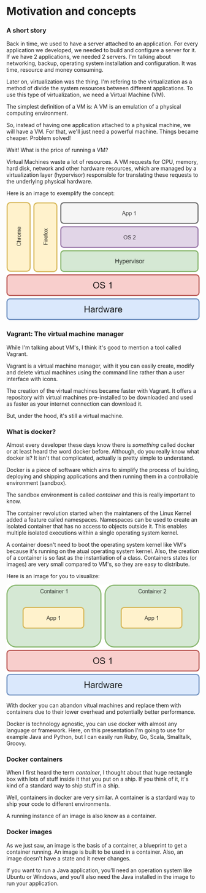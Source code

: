 # Motivation and concepts

### A short story

Back in time, we used to have a server attached to an application. For every application we developed, we needed to build and configure a server for it. If we have 2 applications, we needed 2 servers. I'm talking about networking, backup, operating system installation and configuration. It was time, resource and money consuming.

Later on, virtualization was the thing. I'm refering to the virtualization as a method of divide the system resources between different applications. To use this type of virtualization, we need a Virtual Machine (VM).

The simplest definition of a VM is: A VM is an emulation of a physical computing environment.

So, instead of having one application attached to a physical machine, we will have a VM. For that, we'll just need a powerful machine. Things became cheaper. Problem solved!

Wait! What is the price of running a VM?

Virtual Machines waste a lot of resources. A VM requests for CPU, memory, hard disk, network and other hardware resources, which are managed by a virtualization layer (hypervisor) responsible for translating these requests to the underlying physical hardware.

Here is an image to exemplify the concept:

![Emulation](https://raw.githubusercontent.com/carlan/docker-training/master/docs/images/emulation.png)

### Vagrant: The virtual machine manager

While I'm talking about VM's, I think it's good to mention a tool called Vagrant.

Vagrant is a virtual machine manager, with it you can easily create, modify and delete virtual machines using the command line rather than a user interface with icons.

The creation of the virtual machines became faster with Vagrant. It offers a repository with virtual machines pre-installed to be downloaded and used as faster as your internet connection can download it.

But, under the hood, it's still a virtual machine.

### What is docker?

Almost every developer these days know there is _something_ called docker or at least heard the word docker before. Although, do you really know what docker is? It isn't that complicated, actually is pretty simple to understand.

Docker is a piece of software which aims to simplify the process of building, deploying and shipping applications and then running them in a controllable environment (sandbox).

The sandbox environment is called _container_ and this is really important to know.

The container revolution started when the maintaners of the Linux Kernel added a feature called namespaces. Namespaces can be used to create an isolated container that has no access to objects outside it. This enables multiple isolated executions within a single operating system kernel.

A container doesn't need to boot the operating system kernel like VM's because it's running on the atual operating system kernel. Also, the creation of a container is so fast as the instantiation of a class. Containers states (or images) are very small compared to VM's, so they are easy to distribute.

Here is an image for you to visualize:

![Container based virtualization](https://raw.githubusercontent.com/carlan/docker-training/master/docs/images/contenarization.png)

With docker you can abandon vitual machines and replace them with containers due to their lower overhead and potentially better performance.

Docker is technology agnostic, you can use docker with almost any language or framework. Here, on this presentation I'm going to use for example Java and Python, but I can easily run Ruby, Go, Scala, Smalltalk, Groovy.

### Docker containers

When I first heard the term _container_, I thought about that huge rectangle box with lots of stuff inside it that you put on a ship. If you think of it, it's kind of a standard way to ship stuff in a ship.

Well, containers in docker are very similar. A container is a stardard way to ship your code to different environments.

A running instance of an image is also know as a container.

### Docker images

As we just saw, an image is the basis of a container, a blueprint to get a container running. An image is built to be used in a container. Also, an image doesn't have a state and it never changes.

If you want to run a Java application, you'll need an operation system like Ubuntu or Windows, and you'll also need the Java installed in the image to run your application.
